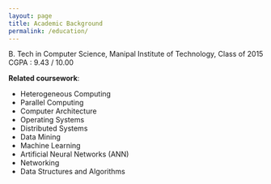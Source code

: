 ```yaml
---
layout: page
title: Academic Background
permalink: /education/
---
```


B. Tech in Computer Science, Manipal Institute of Technology, Class of 2015 </br>
CGPA : 9.43 / 10.00 </br>

**Related coursework**: 
- Heterogeneous Computing
- Parallel Computing
- Computer Architecture
- Operating Systems
- Distributed Systems
- Data Mining
- Machine Learning
- Artificial Neural Networks (ANN)
- Networking
- Data Structures and Algorithms


